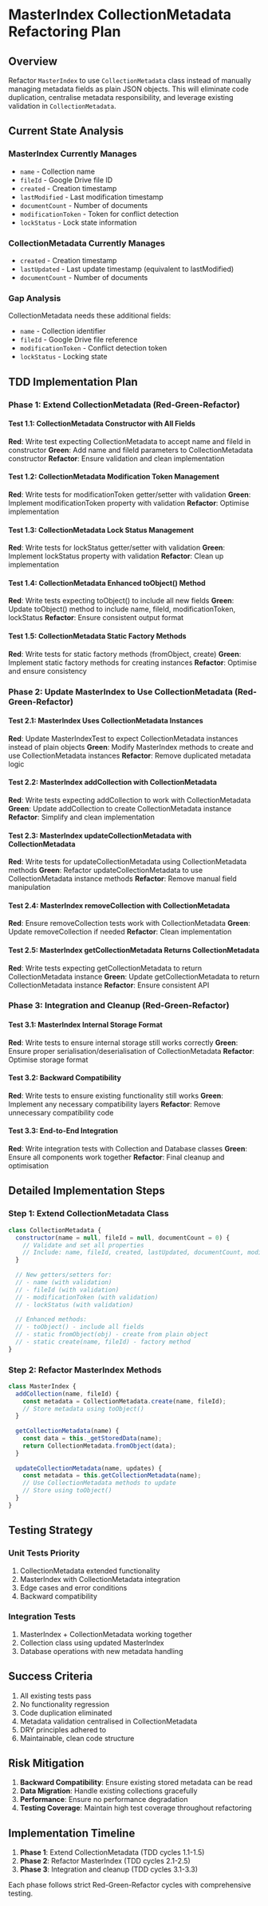 # MasterIndex CollectionMetadata Refactoring Plan

## Overview

Refactor `MasterIndex` to use `CollectionMetadata` class instead of manually managing metadata fields as plain JSON objects. This will eliminate code duplication, centralise metadata responsibility, and leverage existing validation in `CollectionMetadata`.

## Current State Analysis

### MasterIndex Currently Manages

- `name` - Collection name
- `fileId` - Google Drive file ID
- `created` - Creation timestamp
- `lastModified` - Last modification timestamp
- `documentCount` - Number of documents
- `modificationToken` - Token for conflict detection
- `lockStatus` - Lock state information

### CollectionMetadata Currently Manages

- `created` - Creation timestamp
- `lastUpdated` - Last update timestamp (equivalent to lastModified)
- `documentCount` - Number of documents

### Gap Analysis

CollectionMetadata needs these additional fields:

- `name` - Collection identifier
- `fileId` - Google Drive file reference
- `modificationToken` - Conflict detection token
- `lockStatus` - Locking state

## TDD Implementation Plan

### Phase 1: Extend CollectionMetadata (Red-Green-Refactor)

#### Test 1.1: CollectionMetadata Constructor with All Fields

**Red**: Write test expecting CollectionMetadata to accept name and fileId in constructor
**Green**: Add name and fileId parameters to CollectionMetadata constructor
**Refactor**: Ensure validation and clean implementation

#### Test 1.2: CollectionMetadata Modification Token Management

**Red**: Write tests for modificationToken getter/setter with validation
**Green**: Implement modificationToken property with validation
**Refactor**: Optimise implementation

#### Test 1.3: CollectionMetadata Lock Status Management

**Red**: Write tests for lockStatus getter/setter with validation
**Green**: Implement lockStatus property with validation
**Refactor**: Clean up implementation

#### Test 1.4: CollectionMetadata Enhanced toObject() Method

**Red**: Write tests expecting toObject() to include all new fields
**Green**: Update toObject() method to include name, fileId, modificationToken, lockStatus
**Refactor**: Ensure consistent output format

#### Test 1.5: CollectionMetadata Static Factory Methods

**Red**: Write tests for static factory methods (fromObject, create)
**Green**: Implement static factory methods for creating instances
**Refactor**: Optimise and ensure consistency

### Phase 2: Update MasterIndex to Use CollectionMetadata (Red-Green-Refactor)

#### Test 2.1: MasterIndex Uses CollectionMetadata Instances

**Red**: Update MasterIndexTest to expect CollectionMetadata instances instead of plain objects
**Green**: Modify MasterIndex methods to create and use CollectionMetadata instances
**Refactor**: Remove duplicated metadata logic

#### Test 2.2: MasterIndex addCollection with CollectionMetadata

**Red**: Write tests expecting addCollection to work with CollectionMetadata
**Green**: Update addCollection to create CollectionMetadata instance
**Refactor**: Simplify and clean implementation

#### Test 2.3: MasterIndex updateCollectionMetadata with CollectionMetadata

**Red**: Write tests for updateCollectionMetadata using CollectionMetadata methods
**Green**: Refactor updateCollectionMetadata to use CollectionMetadata instance methods
**Refactor**: Remove manual field manipulation

#### Test 2.4: MasterIndex removeCollection with CollectionMetadata

**Red**: Ensure removeCollection tests work with CollectionMetadata
**Green**: Update removeCollection if needed
**Refactor**: Clean implementation

#### Test 2.5: MasterIndex getCollectionMetadata Returns CollectionMetadata

**Red**: Write tests expecting getCollectionMetadata to return CollectionMetadata instance
**Green**: Update getCollectionMetadata to return CollectionMetadata instance
**Refactor**: Ensure consistent API

### Phase 3: Integration and Cleanup (Red-Green-Refactor)

#### Test 3.1: MasterIndex Internal Storage Format

**Red**: Write tests to ensure internal storage still works correctly
**Green**: Ensure proper serialisation/deserialisation of CollectionMetadata
**Refactor**: Optimise storage format

#### Test 3.2: Backward Compatibility

**Red**: Write tests to ensure existing functionality still works
**Green**: Implement any necessary compatibility layers
**Refactor**: Remove unnecessary compatibility code

#### Test 3.3: End-to-End Integration

**Red**: Write integration tests with Collection and Database classes
**Green**: Ensure all components work together
**Refactor**: Final cleanup and optimisation

## Detailed Implementation Steps

### Step 1: Extend CollectionMetadata Class

```javascript
class CollectionMetadata {
  constructor(name = null, fileId = null, documentCount = 0) {
    // Validate and set all properties
    // Include: name, fileId, created, lastUpdated, documentCount, modificationToken, lockStatus
  }
  
  // New getters/setters for:
  // - name (with validation)
  // - fileId (with validation)  
  // - modificationToken (with validation)
  // - lockStatus (with validation)
  
  // Enhanced methods:
  // - toObject() - include all fields
  // - static fromObject(obj) - create from plain object
  // - static create(name, fileId) - factory method
}
```

### Step 2: Refactor MasterIndex Methods

```javascript
class MasterIndex {
  addCollection(name, fileId) {
    const metadata = CollectionMetadata.create(name, fileId);
    // Store metadata using toObject()
  }
  
  getCollectionMetadata(name) {
    const data = this._getStoredData(name);
    return CollectionMetadata.fromObject(data);
  }
  
  updateCollectionMetadata(name, updates) {
    const metadata = this.getCollectionMetadata(name);
    // Use CollectionMetadata methods to update
    // Store using toObject()
  }
}
```

## Testing Strategy

### Unit Tests Priority

1. CollectionMetadata extended functionality
2. MasterIndex with CollectionMetadata integration
3. Edge cases and error conditions
4. Backward compatibility

### Integration Tests

1. MasterIndex + CollectionMetadata working together
2. Collection class using updated MasterIndex
3. Database operations with new metadata handling

## Success Criteria

1. All existing tests pass
2. No functionality regression
3. Code duplication eliminated
4. Metadata validation centralised in CollectionMetadata
5. DRY principles adhered to
6. Maintainable, clean code structure

## Risk Mitigation

1. **Backward Compatibility**: Ensure existing stored metadata can be read
2. **Data Migration**: Handle existing collections gracefully
3. **Performance**: Ensure no performance degradation
4. **Testing Coverage**: Maintain high test coverage throughout refactoring

## Implementation Timeline

1. **Phase 1**: Extend CollectionMetadata (TDD cycles 1.1-1.5)
2. **Phase 2**: Refactor MasterIndex (TDD cycles 2.1-2.5)  
3. **Phase 3**: Integration and cleanup (TDD cycles 3.1-3.3)

Each phase follows strict Red-Green-Refactor cycles with comprehensive testing.
